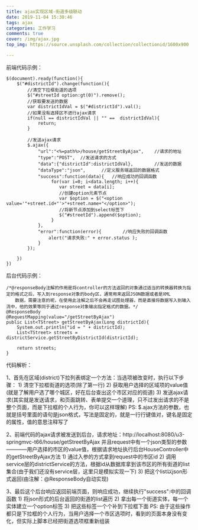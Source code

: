 ```yaml
---
title: ajax实现区域-街道多级联动
date: 2019-11-04 15:30:46
tags: ajax
categories: 工作学习
comments: true
cover: /img/ajax.jpg
top_img: https://source.unsplash.com/collection/collectionid/1600x900

---
```

<script src="https://cdn.jsdelivr.net/npm/jquery/dist/jquery.min.js"></script>
<link rel="stylesheet" href="https://cdn.jsdelivr.net/npm/font-awesome/css/font-awesome.min.css" />
<!-- <script src="https://cdn.jsdelivr.net/gh/yujiajie01/live2d-widget@V11/autoloadx.js"></script> -->

前端代码示例：

	$(document).ready(function(){
		$("#districtId").change(function(){
			//清空下拉框街道的选项
			$("#streetId option:gt(0)").remove();
			//获取要发送的数据
			var districtIdVal = $("#districtId").val();
			//如果没有选择区不进行ajax请求
			if(null == districtIdVal || "" ==  districtIdVal){
				return;
			}
			
			//发送ajax请求
			$.ajax({
				"url":"<%=path%>/house/getStreetByAjax",	//请求的地址				
				"type":"POST",	//发送请求的方式
				"data":{"districtId":districtIdVal},		//发送的数据
				"dataType":"json",		//定义服务端返回的数据格式
				"success":function(data){	//响应成功的回调函数
					 for(var i=0; i<data.length; i++){
						var street = data[i];
						//创建option元素节点
						var $option = $("<option value='"+street.id+"'>"+street.name+"</option>");
						//将新节点添加到select标签下
						$("#streetId").append($option);
					 }
				},
				"error":function(error){		//响应失败的回调函数
					alert("请求失败:" + error.status );
				}
			});
			
		})
	})

后台代码示例：
	
	/*@responseBody注解的作用是将controller的方法返回的对象通过适当的转换器转换为指定的格式之后，写入到response对象的body区，通常用来返回JSON数据或者是XML
	　　数据，需要注意的呢，在使用此注解之后不会再走试图处理器，而是直接将数据写入到输入流中，他的效果等同于通过response对象输出指定格式的数据。*/
	@ResponseBody
	@RequestMapping(value="/getStreetByAjax")
	public List<TStreet> getStreetByAjax(Long districtId){
		System.out.println("id = " + districtId);
		List<TStreet> streets = districtService.getStreetByDistrictId(districtId);
		
		return streets;
	}

代码解析：
	
1、首先在区域(district)下拉列表绑定一个方法：当选项被改变时，执行以下步骤：
		1) 清空下拉框街道的选项(除了第一行)
		2) 获取用户选择的区域项的value值(就是了解用户选了哪个城区，好在后台查出这个市区对应的街道)
		3) 发送ajax请求(其实就是发送请求，和页面跳转、表单提交一个道理，只不过发出请求的不是整个页面，而是下拉框的个人行为，你可以这样理解)
		PS: $.ajax方法的参数，也就是括号里面的语句是json格式，写法是固定的，就是一行行键值对，键名是固定的属性，值的意思注释写了

2、前端代码的ajax请求被发送到后台，请求地址：http://localhost:8080/u3-springmvc-t66/house/getStreetByAjax
		并且request中有一个json类型的参数————用户选择的市区的value值，根据请求地址执行后台HouseController中的getStreetByAjax方法
		1) 通过入参的方式拿到request中的市区id
		2) 调用service层的districtService的方法，根据id从数据库拿到该市区的所有街道的list集合(由于我们还没有service层，这里只是模拟实现一下)
		3) 把这个list以json形式返回(由注解：@ResponseBody自动实现)

3、最后这个后台响应返回前端页面，则响应成功，继续执行"success":中的回调函数
		1) 将json形式的后台返回的街道的list遍历
		2) 拿出每一个街道实体，每一个实体建立一个option标签
		3) 把这些标签一个个补到下拉框下面
		PS: 由于这些操作都只是下拉框的个人行为，当用户选择一个市区选项时，看到的页面本身没有变化，但实际上脚本已经把街道选项框重新组装